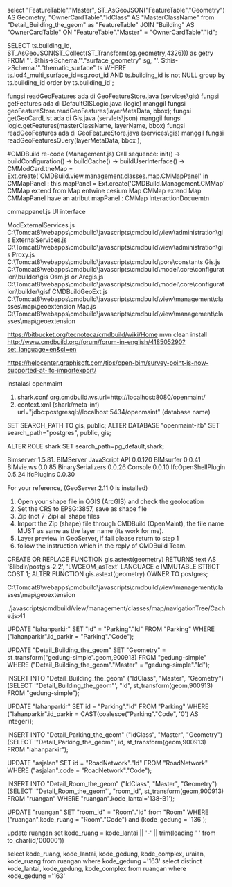 select "FeatureTable"."Master", ST_AsGeoJSON("FeatureTable"."Geometry") AS Geometry, "OwnerCardTable"."IdClass" AS "MasterClassName"
from "Detail_Building_the_geom" as "FeatureTable" JOIN "Building" AS "OwnerCardTable" ON "FeatureTable"."Master" = "OwnerCardTable"."Id";

SELECT ts.building_id, ST_AsGeoJSON(ST_Collect(ST_Transform(sg.geometry,4326))) as getry 
FROM "'. $this->Schema.'"."surface_geometry" sg, "'. $this->Schema.'"."thematic_surface" ts 
WHERE ts.lod4_multi_surface_id=sg.root_id AND ts.building_id is not NULL group by ts.building_id order by ts.building_id';

fungsi readGeoFeatures ada di GeoFeatureStore.java (services\gis)
fungsi getFeatures ada di DefaultGISLogic.java (logic) manggil fungsi geoFeatureStore.readGeoFeatures(layerMetaData, bbox);
fungsi getGeoCardList ada di Gis.java (servlets\json) manggil fungsi logic.getFeatures(masterClassName, layerName, bbox)
fungsi readGeoFeatures ada di GeoFeatureStore.java (services\gis) manggil fungsi readGeoFeaturesQuery(layerMetaData, bbox ), 

#CMDBuild re-code
(Management.js)
Call sequence: init() -> buildConfiguration() -> buildCache() -> buildUserInterface() -> 
               CMModCard.theMap = Ext.create('CMDBuild.view.management.classes.map.CMMapPanel'
               in CMMapPanel : this.mapPanel = Ext.create('CMDBuild.Management.CMMap'
               CMMap extend from Map
entwine cesium
Map
CMMap extend Map
CMMapPanel have an atribut mapPanel : CMMap
InteractionDocuemtn

cmmappanel.js UI interface

ModExternalServices.js C:\Tomcat8\webapps\cmdbuild\javascripts\cmdbuild\view\administration\gis
ExternalServices.js C:\Tomcat8\webapps\cmdbuild\javascripts\cmdbuild\view\administration\gis
Proxy.js C:\Tomcat8\webapps\cmdbuild\javascripts\cmdbuild\core\constants
Gis.js C:\Tomcat8\webapps\cmdbuild\javascripts\cmdbuild\model\core\configuration\builder\gis
Osm.js or Arcgis.js C:\Tomcat8\webapps\cmdbuild\javascripts\cmdbuild\model\core\configuration\builder\gisf
CMDBuildGeoExt.js C:\Tomcat8\webapps\cmdbuild\javascripts\cmdbuild\view\management\classes\map\geoextension
Map.js C:\Tomcat8\webapps\cmdbuild\javascripts\cmdbuild\view\management\classes\map\geoextension

https://bitbucket.org/tecnoteca/cmdbuild/wiki/Home
mvn clean install
http://www.cmdbuild.org/forum/forum-in-english/418505290?set_language=en&cl=en

https://helpcenter.graphisoft.com/tips/open-bim/survey-point-is-now-supported-at-ifc-importexport/

instalasi openmaint
1. shark.conf
org.cmdbuild.ws.url=http://localhost:8080/openmaint/
2. context.xml (shark/meta-inf)
url="jdbc:postgresql://localhost:5434/openmaint" (database name)

SET SEARCH_PATH TO gis, public;
ALTER DATABASE "openmaint-itb" SET search_path="postgres", public, gis;

ALTER ROLE shark SET search_path=pg_default,shark; 

Bimserver 1.5.81.
BIMServer JavaScript API 0.0.120
BIMsurfer 0.0.41
BIMvie.ws 0.0.85
BinarySerializers 0.0.26
Console 0.0.10
IfcOpenShellPlugin 0.5.24
IfcPlugins 0.0.30

For your reference, (GeoServer 2.11.0 is installed)

1. Open your shape file in QGIS (ArcGIS) and check the geolocation
2. Set the CRS to EPSG:3857, save as shape file
3. Zip (not 7-Zip) all shape files
4. Import the Zip (shape) file through CMDBuild (OpenMaint), the file name MUST as same as the layer name (its work for me).
5. Layer preview in GeoServer, if fail please return to step 1
6. follow the instruction which in the reply of CMDBuild Team.

CREATE OR REPLACE FUNCTION gis.astext(geometry)
  RETURNS text AS
'$libdir/postgis-2.2', 'LWGEOM_asText'
  LANGUAGE c IMMUTABLE STRICT
  COST 1;
ALTER FUNCTION gis.astext(geometry)
  OWNER TO postgres;

C:\Tomcat8\webapps\cmdbuild\javascripts\cmdbuild\view\management\classes\map\geoextension

./javascripts/cmdbuild/view/management/classes/map/navigationTree/Cache.js:41

UPDATE "lahanparkir"
SET "Id" = "Parking"."Id"
FROM "Parking" WHERE ("lahanparkir".id_parkir = "Parking"."Code");

UPDATE "Detail_Building_the_geom"
SET "Geometry" = st_transform("gedung-simple".geom,900913)
FROM "gedung-simple"
WHERE ("Detail_Building_the_geom"."Master" = "gedung-simple"."Id");

INSERT INTO "Detail_Building_the_geom" ("IdClass", "Master", "Geometry")
(SELECT '"Detail_Building_the_geom"', "Id",  st_transform(geom,900913) FROM "gedung-simple");

UPDATE "lahanparkir"
SET id = "Parking"."Id"
FROM "Parking" WHERE ("lahanparkir".id_parkir = CAST(coalesce("Parking"."Code", '0') AS integer));

INSERT INTO "Detail_Parking_the_geom" ("IdClass", "Master", "Geometry")
(SELECT '"Detail_Parking_the_geom"', id,  st_transform(geom,900913) FROM "lahanparkir");

UPDATE "asjalan" SET id = "RoadNetwork"."Id"
FROM "RoadNetwork" WHERE ("asjalan".code = "RoadNetwork"."Code");


INSERT INTO "Detail_Room_the_geom" ("IdClass", "Master", "Geometry")
(SELECT '"Detail_Room_the_geom"', "room_id",  st_transform(geom,900913) FROM "ruangan" WHERE "ruangan".kode_lantai='138-B1');

UPDATE "ruangan"
SET "room_id" = "Room"."Id" from "Room"
WHERE ("ruangan".kode_ruang = "Room"."Code") and (kode_gedung = '136');

update ruangan set kode_ruang = kode_lantai || '-' || trim(leading ' ' from to_char(id,'00000')) 


select kode_ruang, kode_lantai, kode_gedung, kode_complex, uraian,  kode_ruang from ruangan 
where kode_gedung ='163' 
select distinct kode_lantai, kode_gedung, kode_complex from ruangan 
where kode_gedung ='163' 
